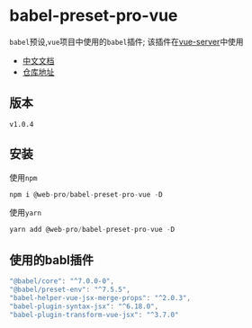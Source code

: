 
# babel-preset-pro-vue

`babel`预设,`vue`项目中使用的`babel`插件; 该插件在[vue-server](https://www.npmjs.com/package/@web-pro/vue-server)中使用

- [中文文档](https://webxiaoma.github.io/project-cli/docs/blogs/babel/babel-preset-pro-vue)
- [仓库地址](https://github.com/webxiaoma/project-cli/blob/master/packages/babel/babel-preset-pro-vue)

## 版本

`v1.0.4`

## 安装

使用`npm`

```js
npm i @web-pro/babel-preset-pro-vue -D
```

使用`yarn`

```js
yarn add @web-pro/babel-preset-pro-vue -D
```


## 使用的babl插件

```js
"@babel/core": "^7.0.0-0",
"@babel/preset-env": "^7.5.5",
"babel-helper-vue-jsx-merge-props": "^2.0.3",
"babel-plugin-syntax-jsx": "^6.18.0",
"babel-plugin-transform-vue-jsx": "^3.7.0"
```